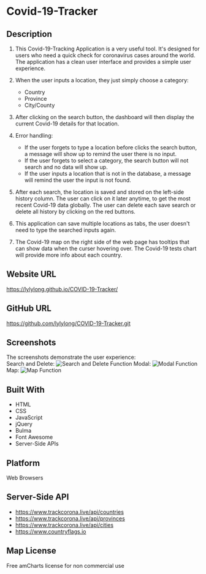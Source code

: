 # Covid-19-Tracker

## Description

1. This Covid-19-Tracking Application is a very useful tool. It's designed for users who need a quick check for coronavirus cases around the world. The application has a clean user interface and provides a simple user experience.

2. When the user inputs a location, they just simply choose a category:

   - Country
   - Province
   - City/County

3. After clicking on the search button, the dashboard will then display the current Covid-19 details for that location.

4. Error handling:

   - If the user forgets to type a location before clicks the search button, a message will show up to remind the user there is no input.
   - If the user forgets to select a category, the search button will not search and no data will show up.
   - If the user inputs a location that is not in the database, a message will remind the user the input is not found.

5. After each search, the location is saved and stored on the left-side history column. The user can click on it later anytime, to get the most recent Covid-19 data globally. The user can delete each save search or delete all history by clicking on the red buttons.

6. This application can save multiple locations as tabs, the user doesn't need to type the searched inputs again.

7. The Covid-19 map on the right side of the web page has tooltips that can show data when the curser hovering over. The Covid-19 tests chart will provide more info about each country.

## Website URL

https://lylylong.github.io/COVID-19-Tracker/

## GitHub URL

https://github.com/lylylong/COVID-19-Tracker.git

## Screenshots

The screenshots demonstrate the user experience:\
Search and Delete:
![Search and Delete Function](https://user-images.githubusercontent.com/70302749/97069591-5a115200-159f-11eb-9acf-6073dc7f1030.gif)
Modal:
![Modal Function](https://user-images.githubusercontent.com/70302749/97069601-65647d80-159f-11eb-9b54-15bf87d7d3f8.gif)
Map:
![Map Function](https://user-images.githubusercontent.com/70302749/97069614-70b7a900-159f-11eb-963f-85c6e77b28d6.gif)

## Built With

- HTML
- CSS
- JavaScript
- jQuery
- Bulma
- Font Awesome
- Server-Side APIs

## Platform

Web Browsers

## Server-Side API

- https://www.trackcorona.live/api/countries
- https://www.trackcorona.live/api/provinces
- https://www.trackcorona.live/api/cities
- https://www.countryflags.io

## Map License

Free amCharts license for non commercial use
